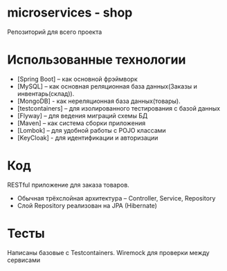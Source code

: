 # microservices - shop

Репозиторий для всего проекта

# Использованные технологии

* [Spring Boot] – как основной фрэймворк
* [MySQL] – как основная реляционная база данных(Заказы и инвентарь(склад)).
* [MongoDB] - как нереляционная база данных(товары).
* [testcontainers] – для изолированного тестирования с базой данных
* [Flyway] – для ведения миграций схемы БД
* [Maven] – как система сборки приложения
* [Lombok] – для удобной работы с POJO классами
* [KeyCloak] - для идентификации и авторизации

# Код

RESTful приложение для заказа товаров.

* Обычная трёхслойная
  архитектура – Controller, Service, Repository
* Слой Repository реализован на JPA (Hibernate)

# Тесты

Написаны базовые с Testcontainers. Wiremock для проверки между сервисами

